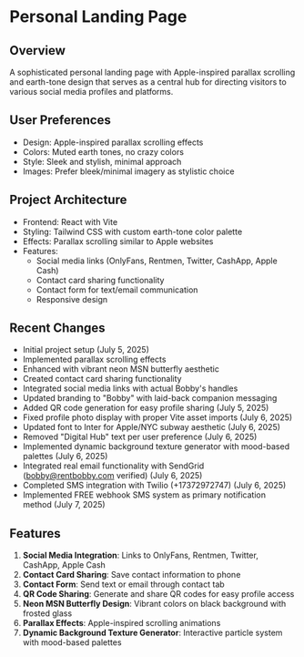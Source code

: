 # Personal Landing Page

## Overview
A sophisticated personal landing page with Apple-inspired parallax scrolling and earth-tone design that serves as a central hub for directing visitors to various social media profiles and platforms.

## User Preferences
- Design: Apple-inspired parallax scrolling effects
- Colors: Muted earth tones, no crazy colors
- Style: Sleek and stylish, minimal approach
- Images: Prefer bleek/minimal imagery as stylistic choice

## Project Architecture
- Frontend: React with Vite
- Styling: Tailwind CSS with custom earth-tone color palette
- Effects: Parallax scrolling similar to Apple websites
- Features:
  - Social media links (OnlyFans, Rentmen, Twitter, CashApp, Apple Cash)
  - Contact card sharing functionality
  - Contact form for text/email communication
  - Responsive design

## Recent Changes
- Initial project setup (July 5, 2025)
- Implemented parallax scrolling effects
- Enhanced with vibrant neon MSN butterfly aesthetic
- Created contact card sharing functionality
- Integrated social media links with actual Bobby's handles
- Updated branding to "Bobby" with laid-back companion messaging
- Added QR code generation for easy profile sharing (July 5, 2025)
- Fixed profile photo display with proper Vite asset imports (July 6, 2025)
- Updated font to Inter for Apple/NYC subway aesthetic (July 6, 2025)
- Removed "Digital Hub" text per user preference (July 6, 2025)
- Implemented dynamic background texture generator with mood-based palettes (July 6, 2025)
- Integrated real email functionality with SendGrid (bobby@rentbobby.com verified) (July 6, 2025)
- Completed SMS integration with Twilio (+17372972747) (July 6, 2025)
- Implemented FREE webhook SMS system as primary notification method (July 7, 2025)

## Features
1. **Social Media Integration**: Links to OnlyFans, Rentmen, Twitter, CashApp, Apple Cash
2. **Contact Card Sharing**: Save contact information to phone
3. **Contact Form**: Send text or email through contact tab
4. **QR Code Sharing**: Generate and share QR codes for easy profile access
5. **Neon MSN Butterfly Design**: Vibrant colors on black background with frosted glass
6. **Parallax Effects**: Apple-inspired scrolling animations
7. **Dynamic Background Texture Generator**: Interactive particle system with mood-based palettes